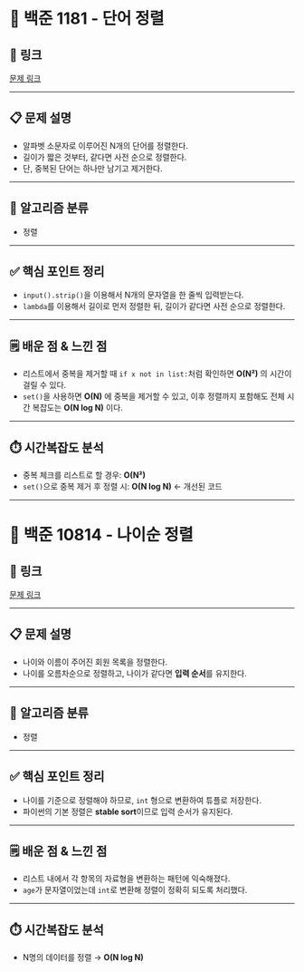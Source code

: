 # 📌 백준 1181 - 단어 정렬

## 🔗 링크
[문제 링크](https://www.acmicpc.net/problem/1181)

---

## 📋 문제 설명
- 알파벳 소문자로 이루어진 N개의 단어를 정렬한다.
- 길이가 짧은 것부터, 같다면 사전 순으로 정렬한다.
- 단, 중복된 단어는 하나만 남기고 제거한다.

---

## 🧠 알고리즘 분류
- 정렬

---

## ✅ 핵심 포인트 정리
- `input().strip()`을 이용해서 N개의 문자열을 한 줄씩 입력받는다.
- `lambda`를 이용해서 길이로 먼저 정렬한 뒤, 길이가 같다면 사전 순으로 정렬한다.

---

## 🗒️ 배운 점 & 느낀 점
- 리스트에서 중복을 제거할 때 `if x not in list:`처럼 확인하면 **O(N²)** 의 시간이 걸릴 수 있다.
- `set()`을 사용하면 **O(N)** 에 중복을 제거할 수 있고, 이후 정렬까지 포함해도 전체 시간 복잡도는 **O(N log N)** 이다.

---

## ⏱️ 시간복잡도 분석
- 중복 체크를 리스트로 할 경우: **O(N²)**
- `set()`으로 중복 제거 후 정렬 시: **O(N log N)** ← 개선된 코드

---

# 🧩 백준 10814 - 나이순 정렬

## 🔗 링크
[문제 링크](https://www.acmicpc.net/problem/10814)

---

## 📋 문제 설명
- 나이와 이름이 주어진 회원 목록을 정렬한다.
- 나이를 오름차순으로 정렬하고, 나이가 같다면 **입력 순서**를 유지한다.

---

## 🧠 알고리즘 분류
- 정렬

---

## ✅ 핵심 포인트 정리
- 나이를 기준으로 정렬해야 하므로, `int` 형으로 변환하여 튜플로 저장한다.
- 파이썬의 기본 정렬은 **stable sort**이므로 입력 순서가 유지된다.

---

## 🗒️ 배운 점 & 느낀 점
- 리스트 내에서 각 항목의 자료형을 변환하는 패턴에 익숙해졌다.
- `age`가 문자열이었는데 `int`로 변환해 정렬이 정확히 되도록 처리했다.

---

## ⏱️ 시간복잡도 분석
- N명의 데이터를 정렬 → **O(N log N)**
